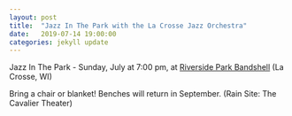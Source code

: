 ```yaml
---
layout: post
title:  "Jazz In The Park with the La Crosse Jazz Orchestra"
date:   2019-07-14 19:00:00
categories: jekyll update
---
```


<div class="entry-content">
<p>Jazz In The Park - Sunday, July at 7:00 pm, at <a href="https://goo.gl/maps/KDpiw28dtVzuYyKh7">Riverside Park Bandshell</a> (La Crosse, WI)</p>

<p>Bring a chair or blanket! Benches will return in September.
(Rain Site: The Cavalier Theater)</p>

</div>
